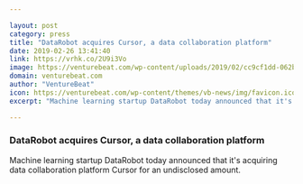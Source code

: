 ```yaml
---

layout: post
category: press
title: "DataRobot acquires Cursor, a data collaboration platform"
date: 2019-02-26 13:41:40
link: https://vrhk.co/2U9i3Vo
image: https://venturebeat.com/wp-content/uploads/2019/02/cc9cf1dd-062b-48eb-9b71-9332024facbf.png?w=1200&strip=all
domain: venturebeat.com
author: "VentureBeat"
icon: https://venturebeat.com/wp-content/themes/vb-news/img/favicon.ico
excerpt: "Machine learning startup DataRobot today announced that it's acquiring data collaboration platform Cursor for an undisclosed amount."

---
```


### DataRobot acquires Cursor, a data collaboration platform

Machine learning startup DataRobot today announced that it's acquiring data collaboration platform Cursor for an undisclosed amount.